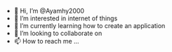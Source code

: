 - 👋 Hi, I’m @Ayamhy2000
- 👀 I’m interested in internet of things
- 🌱 I’m currently learning how to create an application
- 💞️ I’m looking to collaborate on 
- 📫 How to reach me ...

<!---
Ayamhy2000/Ayamhy2000 is a ✨ special ✨ repository because its `README.md` (this file) appears on your GitHub profile.
You can click the Preview link to take a look at your changes.
--->
